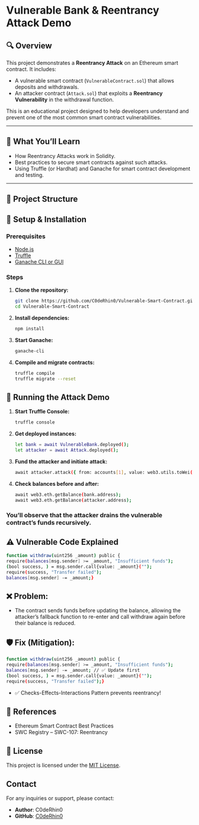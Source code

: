 # Vulnerable Bank & Reentrancy Attack Demo

## 🔍 Overview

This project demonstrates a **Reentrancy Attack** on an Ethereum smart contract. It includes:

- A vulnerable smart contract (`VulnerableContract.sol`) that allows deposits and withdrawals.
- An attacker contract (`Attack.sol`) that exploits a **Reentrancy Vulnerability** in the withdrawal function.

This is an educational project designed to help developers understand and prevent one of the most common smart contract vulnerabilities.

---

## 🧠 What You’ll Learn

- How Reentrancy Attacks work in Solidity.
- Best practices to secure smart contracts against such attacks.
- Using Truffle (or Hardhat) and Ganache for smart contract development and testing.

---

## 📂 Project Structure

## 🔧 Setup & Installation

### Prerequisites

- [Node.js](https://nodejs.org/)
- [Truffle](https://trufflesuite.com/)
- [Ganache CLI or GUI](https://trufflesuite.com/ganache/)

### Steps

1. **Clone the repository:**
   ```bash
   git clone https://github.com/C0deRhin0/Vulnerable-Smart-Contract.git
   cd Vulnerable-Smart-Contract
   ```
   
2. **Install dependencies:**
   ```bash
   npm install
   ```
   
3. **Start Ganache:**
   ```bash
   ganache-cli
   ```
   
4. **Compile and migrate contracts:**
   ```bash
   truffle compile
   truffle migrate --reset
   ```
   
## 🚀 Running the Attack Demo
1. **Start Truffle Console:**
   ```bash
   truffle console
   ```
   
2. **Get deployed instances:**
   ```bash
   let bank = await VulnerableBank.deployed();
   let attacker = await Attack.deployed();
   ```
   
3. **Fund the attacker and initiate attack:**
   ```bash
   await attacker.attack({ from: accounts[1], value: web3.utils.toWei("1", "ether") });
   ```
   
4. **Check balances before and after:**
   ```bash
   await web3.eth.getBalance(bank.address);
   await web3.eth.getBalance(attacker.address);
   ```
### You’ll observe that the attacker drains the vulnerable contract’s funds recursively.

## ⚠️ Vulnerable Code Explained
```bash
function withdraw(uint256 _amount) public {
require(balances[msg.sender] >= _amount, "Insufficient funds");
(bool success, ) = msg.sender.call{value: _amount}("");
require(success, "Transfer failed");
balances[msg.sender] -= _amount;}
```

## ❌ Problem:
- The contract sends funds before updating the balance, allowing the attacker’s fallback function to re-enter and call withdraw again before their balance is reduced.
  
## 🛡️ Fix (Mitigation):
```bash
function withdraw(uint256 _amount) public {
require(balances[msg.sender] >= _amount, "Insufficient funds");
balances[msg.sender] -= _amount; // ✅ Update first
(bool success, ) = msg.sender.call{value: _amount}("");
require(success, "Transfer failed");}
```
- ✅ Checks-Effects-Interactions Pattern prevents reentrancy!
  
## 📘 References
  
- Ethereum Smart Contract Best Practices
- SWC Registry – SWC-107: Reentrancy

## 📝 License

This project is licensed under the [MIT License](LICENSE).

## Contact

For any inquiries or support, please contact:

- **Author**: C0deRhin0 
- **GitHub**: [C0deRhin0](https://github.com/C0deRhin0)
